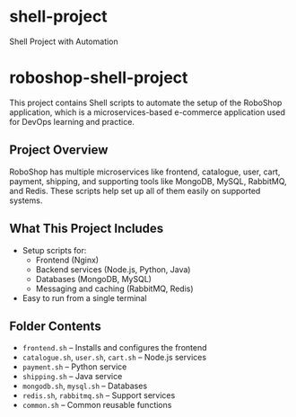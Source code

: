 # shell-project
Shell Project with Automation

# roboshop-shell-project

This project contains Shell scripts to automate the setup of the RoboShop application, which is a microservices-based e-commerce application used for DevOps learning and practice.

## Project Overview

RoboShop has multiple microservices like frontend, catalogue, user, cart, payment, shipping, and supporting tools like MongoDB, MySQL, RabbitMQ, and Redis. These scripts help set up all of them easily on supported systems.

## What This Project Includes

- Setup scripts for:
  - Frontend (Nginx)
  - Backend services (Node.js, Python, Java)
  - Databases (MongoDB, MySQL)
  - Messaging and caching (RabbitMQ, Redis)
- Easy to run from a single terminal

## Folder Contents
- `frontend.sh` – Installs and configures the frontend
- `catalogue.sh`, `user.sh`, `cart.sh` – Node.js services
- `payment.sh` – Python service
- `shipping.sh` – Java service
- `mongodb.sh`, `mysql.sh` – Databases
- `redis.sh`, `rabbitmq.sh` – Support services
- `common.sh` – Common reusable functions
